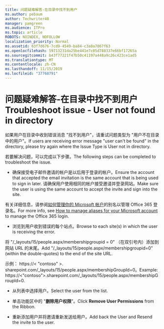 ```yaml
---
title: 问题疑难解答-在目录中找不到用户
ms.author: pebaum
author: Techwriter40
manager: pamgreen
ms.audience: ITPro
ms.topic: article
ROBOTS: NOINDEX, NOFOLLOW
localization_priority: Normal
ms.assetid: 63f7d676-7cd9-4549-ba84-c3a8a7867f63
ms.openlocfilehash: 59713231da25be441e7c05d788337e66bf17265a
ms.sourcegitcommit: b43f77221f47b50c41197a448a9c26c423ce1ad5
ms.translationtype: MT
ms.contentlocale: zh-CN
ms.lasthandoff: 11/15/2019
ms.locfileid: "37768791"
---
```

# <a name="troubleshoot-issue---user-not-found-in-directory"></a><span data-ttu-id="bc27a-102">问题疑难解答-在目录中找不到用户</span><span class="sxs-lookup"><span data-stu-id="bc27a-102">Troubleshoot issue - User not found in directory</span></span>

<span data-ttu-id="bc27a-103">如果用户在目录中收到错误消息 "找不到用户"，请重试问题类型为 "用户不在目录中的用户"。</span><span class="sxs-lookup"><span data-stu-id="bc27a-103">If users are receiving error message "user can't be found" in the directory, please try again where the Issue Type is User not in directory.</span></span>

<span data-ttu-id="bc27a-104">若要解决问题，可以完成以下步骤。</span><span class="sxs-lookup"><span data-stu-id="bc27a-104">The following steps can be completed to troubleshoot the issue.</span></span>

- <span data-ttu-id="bc27a-105">确保接受电子邮件邀请的帐户是以后用于登录的帐户。</span><span class="sxs-lookup"><span data-stu-id="bc27a-105">Ensure the account that accepted the email invitation is the same account that is being used to sign in later.</span></span> <span data-ttu-id="bc27a-106">请确保用户使用相同的帐户接受邀请并登录网站。</span><span class="sxs-lookup"><span data-stu-id="bc27a-106">Make sure the user is using the same account to accept the invite and sign into the site.</span></span> 

<span data-ttu-id="bc27a-107">有关详细信息，请参阅[如何管理你的 Microsoft 帐户</a>的别名以管理 Office 365 登录名](https://support.microsoft.com/help/12407/microsoft-account-how-to-manage-aliases)。</span><span class="sxs-lookup"><span data-stu-id="bc27a-107">For more info, see [How to manage aliases for your Microsoft account</a> to manage the Office 365 login](https://support.microsoft.com/help/12407/microsoft-account-how-to-manage-aliases).</span></span> 

- <span data-ttu-id="bc27a-108">浏览到用户收到错误的每个站点。</span><span class="sxs-lookup"><span data-stu-id="bc27a-108">Browse to each site(s) in which the user is receiving the error.</span></span> 

<span data-ttu-id="bc27a-109">将 "/_layouts/15/people.aspx/membershipgroupid = 0" （在双引号内）添加到网站 URL 的末尾。</span><span class="sxs-lookup"><span data-stu-id="bc27a-109">Add "/_layouts/15/people.aspx/membershipgroupid=0" (within the double-quotes) to the end of the site URL.</span></span> 

<span data-ttu-id="bc27a-110">示例： https://< "contoso" >. sharepoint.com/_layouts/15/people.aspx/membershipGroupId=0。</span><span class="sxs-lookup"><span data-stu-id="bc27a-110">Example: https://<"contoso">.sharepoint.com/_layouts/15/people.aspx/membershipGroupId=0.</span></span>

- <span data-ttu-id="bc27a-111">从列表中选择用户。</span><span class="sxs-lookup"><span data-stu-id="bc27a-111">Select the user from the list.</span></span>

- <span data-ttu-id="bc27a-112">单击功能区中的 "**删除用户权限**"。</span><span class="sxs-lookup"><span data-stu-id="bc27a-112">Click **Remove User Permissions** from the Ribbon.</span></span> 
-  <span data-ttu-id="bc27a-113">重新添加用户并将邀请重新发送给用户。</span><span class="sxs-lookup"><span data-stu-id="bc27a-113">Add back the User and Resend the invite to the user.</span></span>

